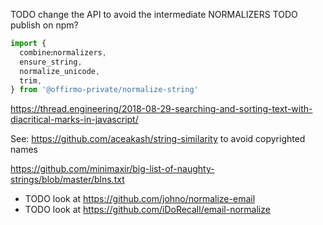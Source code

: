 
TODO change the API to avoid the intermediate NORMALIZERS
TODO publish on npm?


```ts
import {
  combineꓽnormalizers,
  ensure_string,
  normalize_unicode,
  trim,
} from '@offirmo-private/normalize-string'

```
https://thread.engineering/2018-08-29-searching-and-sorting-text-with-diacritical-marks-in-javascript/

See: https://github.com/aceakash/string-similarity
to avoid copyrighted names

https://github.com/minimaxir/big-list-of-naughty-strings/blob/master/blns.txt

* TODO look at https://github.com/johno/normalize-email
* TODO look at https://github.com/iDoRecall/email-normalize
